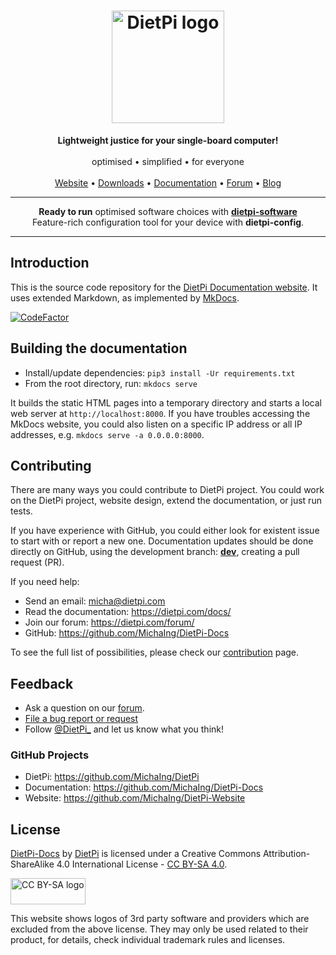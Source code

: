 <h1 align="center"><img src="https://raw.githubusercontent.com/MichaIng/DietPi-Website/master/images/dietpi-logo_180x180.png" alt="DietPi logo" width="180" height="180" loading="lazy"></h1>
<p align="center">
    <b>Lightweight justice for your single-board computer!</b>
    <br><br>
    optimised • simplified • for everyone
    <br><br>
    <a href="https://dietpi.com/" target="_blank" rel="noopener">Website</a> • <a href="https://dietpi.com/#download" target="_blank" rel="noopener">Downloads</a> • <a href="https://dietpi.com/docs/" target="_blank" rel="noopener">Documentation</a> • <a href="https://dietpi.com/forum/" target="_blank" rel="noopener">Forum</a> • <a href="https://dietpi.com/blog/" target="_blank" rel="noopener">Blog</a>
</p>
<hr>
<p align="center">
    <strong>Ready to run</strong> optimised software choices with <a href="https://dietpi.com/dietpi-software.html" target="_blank" rel="noopener"><strong>dietpi-software</strong></a>
    <br>Feature-rich configuration tool for your device with <strong>dietpi-config</strong>.
</p>
<hr>

## Introduction

This is the source code repository for the [DietPi Documentation website](https://dietpi.com/docs/).
It uses extended Markdown, as implemented by [MkDocs](https://www.mkdocs.org/).

[![CodeFactor](https://www.codefactor.io/repository/github/michaing/dietpi-docs/badge)](https://www.codefactor.io/repository/github/michaing/dietpi-docs)

## Building the documentation

- Install/update dependencies: `pip3 install -Ur requirements.txt`
- From the root directory, run: `mkdocs serve`

It builds the static HTML pages into a temporary directory and starts a local web server at `http://localhost:8000`. If you have troubles accessing the MkDocs website, you could also listen on a specific IP address or all IP addresses, e.g. `mkdocs serve -a 0.0.0.0:8000`.

## Contributing

There are many ways you could contribute to DietPi project. You could work on the DietPi project, website design, extend the documentation, or just run tests.

If you have experience with GitHub, you could either look for existent issue to start with or report a new one. Documentation updates should be done directly on GitHub, using the development branch: **[dev](https://github.com/MichaIng/DietPi-Docs/tree/dev)**, creating a pull request (PR).

If you need help:

- Send an email: <micha@dietpi.com>
- Read the documentation: <https://dietpi.com/docs/>
- Join our forum: <https://dietpi.com/forum/>
- GitHub: <https://github.com/MichaIng/DietPi-Docs>

To see the full list of possibilities, please check our [contribution](https://dietpi.com/contribute.html) page.

## Feedback

- Ask a question on our [forum](https://dietpi.com/forum/).
- [File a bug report or request](https://github.com/MichaIng/DietPi-Docs/issues)
- Follow [@DietPi_](https://twitter.com/DietPi_) and let us know what you think!

### GitHub Projects

- DietPi: <https://github.com/MichaIng/DietPi>
- Documentation: <https://github.com/MichaIng/DietPi-Docs>
- Website: <https://github.com/MichaIng/DietPi-Website>

## License

<a rel="cc:attributionURL" property="dct:title" href="https://dietpi.com/docs/" target="_blank" rel="noopener">DietPi-Docs</a> by <a rel="cc:attributionURL dct:creator" property="cc:attributionName" href="https://dietpi.com/" target="_blank" rel="noopener">DietPi</a> is licensed under a Creative Commons Attribution-ShareAlike 4.0 International License - <a rel="license" href="https://creativecommons.org/licenses/by-sa/4.0/" target="_blank" rel="noopener">CC BY-SA 4.0</a>.

<a rel="license" href="https://creativecommons.org/licenses/by-sa/4.0/" target="_blank" rel="noopener"><img src="https://mirrors.creativecommons.org/presskit/buttons/88x31/svg/by-sa.svg" alt="CC BY-SA logo" width="120" height="42" loading="lazy"></a>

This website shows logos of 3rd party software and providers which are excluded from the above license. They may only be used related to their product, for details, check individual trademark rules and licenses.
